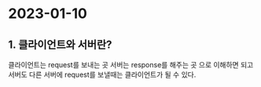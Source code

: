 # 2023-01-10

## 1. 클라이언트와 서버란?

클라이언트는 request를 보내는 곳 
서버는 response를 해주는 곳
으로 이해하면 되고 서버도 다른 서버에 request를 보낼때는 클라이언트가 될 수 있다.
